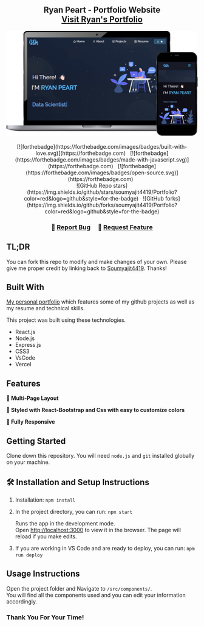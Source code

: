 <h2 align="center">
  Ryan Peart - Portfolio Website <br/>
  <a href="https://rgpeart.github.io/portfolio" target="_blank">Visit Ryan's Portfolio</a>
</h2>
<div align="center">
  <img alt="Demo" src="./Images/readme-img.svg" />
</div>

<br/>

<center>
  [![forthebadge](https://forthebadge.com/images/badges/built-with-love.svg)](https://forthebadge.com) &nbsp;
  [![forthebadge](https://forthebadge.com/images/badges/made-with-javascript.svg)](https://forthebadge.com) &nbsp;
  [![forthebadge](https://forthebadge.com/images/badges/open-source.svg)](https://forthebadge.com) &nbsp;
</center>

<center>
  ![GitHub Repo stars](https://img.shields.io/github/stars/soumyajit4419/Portfolio?color=red&logo=github&style=for-the-badge) &nbsp;
  ![GitHub forks](https://img.shields.io/github/forks/soumyajit4419/Portfolio?color=red&logo=github&style=for-the-badge)
</center>

<h3 align="center">
    🔹
    <a href="https://github.com/soumyajit4419/Portfolio/issues">Report Bug</a> &nbsp; &nbsp;
    🔹
    <a href="https://github.com/soumyajit4419/Portfolio/issues">Request Feature</a>
</h3>

## TL;DR

You can fork this repo to modify and make changes of your own. Please give me proper credit by linking back to [Soumyajit4419](https://github.com/soumyajit4419/Portfolio). Thanks!

## Built With

<a href="https://rgpeart.github.io/portfolio" target="_blank">My personal portfolio</a> which features some of my github projects as well as my resume and technical skills.<br/>

This project was built using these technologies.

- React.js
- Node.js
- Express.js
- CSS3
- VsCode
- Vercel

## Features

**📖 Multi-Page Layout**

**🎨 Styled with React-Bootstrap and Css with easy to customize colors**

**📱 Fully Responsive**

## Getting Started

Clone down this repository. You will need `node.js` and `git` installed globally on your machine.

## 🛠 Installation and Setup Instructions

1. Installation: `npm install`

2. In the project directory, you can run: `npm start`

   Runs the app in the development mode.\
  Open [http://localhost:3000](http://localhost:3000) to view it in the browser.
  The page will reload if you make edits.

3. If you are working in VS Code and are ready to deploy, you can run: `npm run deploy`


## Usage Instructions

Open the project folder and Navigate to `/src/components/`. <br/>
You will find all the components used and you can edit your information accordingly.

### Thank You For Your Time!
